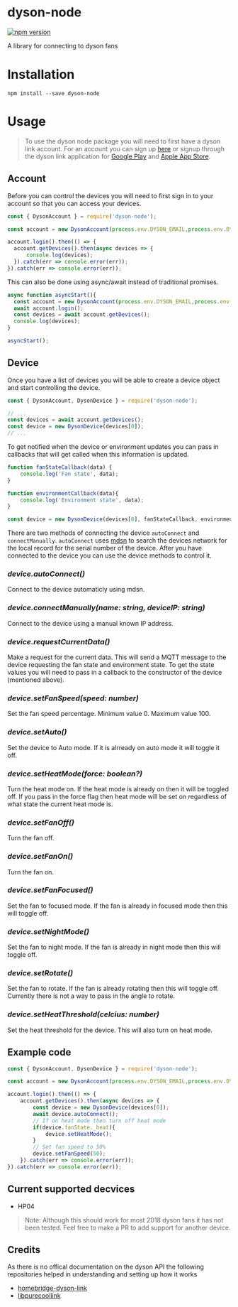 # dyson-node
[![npm version](https://badge.fury.io/js/dyson-node.svg)](https://badge.fury.io/js/dyson-node)

A library for connecting to dyson fans

# Installation
```
npm install --save dyson-node
```

# Usage
> To use the dyson node package you will need to first have a dyson link account. For an account you can sign up [here](https://www.dyson.co.uk/your-dyson.html) or signup through the dyson link application for [Google Play](https://play.google.com/store/apps/details?id=com.dyson.mobile.android&hl=en_GB) and [Apple App Store](https://apps.apple.com/gb/app/dyson-link/id993135524).

## Account
Before you can control the devices you will need to first sign in to your account so that you can access your devices.

```js
const { DysonAccount } = require('dyson-node');

const account = new DysonAccount(process.env.DYSON_EMAIL,process.env.DYSON_PASSWORD);

account.login().then(() => {
  account.getDevices().then(async devices => {
      console.log(devices);
  }).catch(err => console.error(err));
}).catch(err => console.error(err));
```
This can also be done using async/await instead of traditional promises.

```js
async function asyncStart(){
  const account = new DysonAccount(process.env.DYSON_EMAIL,process.env.DYSON_PASSWORD);
  await account.login();
  const devices = await account.getDevices();
  console.log(devices);
}

asyncStart();
```

## Device
Once you have a list of devices you will be able to create a device object and start controlling the device.

```js
const { DysonAccount, DysonDevice } = require('dyson-node');

// ...
const devices = await account.getDevices();
const device = new DysonDevice(devices[0]);
// ...
```

To get notified when the device or environment updates you can pass in callbacks that will get called when this information is updated.

```js
function fanStateCallback(data) {
    console.log('Fan state', data);
}

function environmentCallback(data){ 
    console.log('Environment state', data);
}

const device = new DysonDevice(devices[0], fanStateCallback, environmentCallback);
```

There are two methods of connecting the device `autoConnect` and `connectManually`. `autoConnect` uses [mdsn](https://www.npmjs.com/package/multicast-dns) to search the devices network for the local record for the serial number of the device. After you have connected to the device you can use the device methods to control it.

### **_device.autoConnect()_**
Connect to the device automaticly using mdsn.

### **_device.connectManually(name: string, deviceIP: string)_**
Connect to the device using a manual known IP address. 

### **_device.requestCurrentData()_**
Make a request for the current data. This will send a MQTT message to the device requesting the fan state and environment state. To get the state values you will need to pass in a callback to the constructor of the device (mentioned above).

### **_device.setFanSpeed(speed: number)_**
Set the fan speed percentage. Minimum value 0. Maximum value 100.

### **_device.setAuto()_**
Set the device to Auto mode. If it is alrready on auto mode it will toggle it off.

### **_device.setHeatMode(force: boolean?)_**
Turn the heat mode on. If the heat mode is already on then it will be toggled off. If you pass in the force flag then heat mode will be set on regardless of what state the current heat mode is.

### **_device.setFanOff()_**
Turn the fan off.

### **_device.setFanOn()_**
Turn the fan on.

### **_device.setFanFocused()_**
Set the fan to focused mode. If the fan is already in focused mode then this will toggle off.

### **_device.setNightMode()_**
Set the fan to night mode. If the fan is already in night mode then this will toggle off.

### **_device.setRotate()_**
Set the fan to rotate. If the fan is already rotating then this will toggle off. Currently there is not a way to pass in the angle to rotate. 

### **_device.setHeatThreshold(celcius: number)_**
Set the heat threshold for the device. This will also turn on heat mode.

## Example code

```js
const { DysonAccount, DysonDevice } = require('dyson-node');

const account = new DysonAccount(process.env.DYSON_EMAIL,process.env.DYSON_PASSWORD);

account.login().then(() => {
    account.getDevices().then(async devices => {
        const device = new DysonDevice(devices[0]);
        await device.autoConnect();
        // If on heat mode then turn off heat mode
        if(device.fanState._heat){
            device.setHeatMode();
        }
        // Set fan speed to 50%
        device.setFanSpeed(50);
    }).catch(err => console.error(err));
}).catch(err => console.error(err));
```
## Current supported decvices
- HP04
> Note: Although this should work for most 2018 dyson fans it has not been tested. Feel free to make a PR to add support for another device.

## Credits
As there is no offical documentation on the dyson API the following repositories helped in understanding and setting up how it works
- [homebridge-dyson-link](https://github.com/joe-ng/homebridge-dyson-link/tree/c43614ed41be75e9a09965bea517a0d2317b678b)
- [libpurecoollink](https://github.com/CharlesBlonde/libpurecoollink)